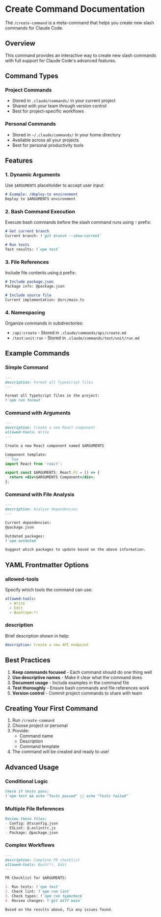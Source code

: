 # Create Command Documentation

The `/create-command` is a meta-command that helps you create new slash commands for Claude Code.

## Overview

This command provides an interactive way to create new slash commands with full support for Claude Code's advanced features.

## Command Types

### Project Commands
- Stored in `.claude/commands/` in your current project
- Shared with your team through version control
- Best for project-specific workflows

### Personal Commands
- Stored in `~/.claude/commands/` in your home directory
- Available across all your projects
- Best for personal productivity tools

## Features

### 1. Dynamic Arguments

Use `$ARGUMENTS` placeholder to accept user input:

```markdown
# Example: /deploy-to environment
Deploy to $ARGUMENTS environment
```

### 2. Bash Command Execution

Execute bash commands before the slash command runs using `!` prefix:

```markdown
# Get current branch
Current branch: !`git branch --show-current`

# Run tests
Test results: !`npm test`
```

### 3. File References

Include file contents using `@` prefix:

```markdown
# Include package.json
Package info: @package.json

# Include source file
Current implementation: @src/main.ts
```

### 4. Namespacing

Organize commands in subdirectories:
- `/api:create` - Stored in `.claude/commands/api/create.md`
- `/test:unit:run` - Stored in `.claude/commands/test/unit/run.md`

## Example Commands

### Simple Command
```markdown
---
description: Format all TypeScript files
---

Format all TypeScript files in the project:
!`npm run format`
```

### Command with Arguments
```markdown
---
description: Create a new React component
allowed-tools: Write
---

Create a new React component named $ARGUMENTS

Component template:
```tsx
import React from 'react';

export const $ARGUMENTS: React.FC = () => {
  return <div>$ARGUMENTS Component</div>;
};
```

### Command with File Analysis
```markdown
---
description: Analyze dependencies
---

Current dependencies:
@package.json

Outdated packages:
!`npm outdated`

Suggest which packages to update based on the above information.
```

## YAML Frontmatter Options

### allowed-tools
Specify which tools the command can use:
```yaml
allowed-tools:
  - Write
  - Edit
  - Bash(npm:*)
```

### description
Brief description shown in help:
```yaml
description: Create a new API endpoint
```

## Best Practices

1. **Keep commands focused** - Each command should do one thing well
2. **Use descriptive names** - Make it clear what the command does
3. **Document usage** - Include examples in the command file
4. **Test thoroughly** - Ensure bash commands and file references work
5. **Version control** - Commit project commands to share with team

## Creating Your First Command

1. Run `/create-command`
2. Choose project or personal
3. Provide:
   - Command name
   - Description
   - Command template
4. The command will be created and ready to use!

## Advanced Usage

### Conditional Logic
```markdown
Check if tests pass:
!`npm test && echo "Tests passed" || echo "Tests failed"`
```

### Multiple File References
```markdown
Review these files:
- Config: @tsconfig.json
- ESLint: @.eslintrc.js
- Package: @package.json
```

### Complex Workflows
```markdown
---
description: Complete PR checklist
allowed-tools: Bash(*), Edit
---

PR Checklist for $ARGUMENTS:

1. Run tests: !`npm test`
2. Check lint: !`npm run lint`
3. Check types: !`npm run typecheck`
4. Review changes: !`git diff main`

Based on the results above, fix any issues found.
```